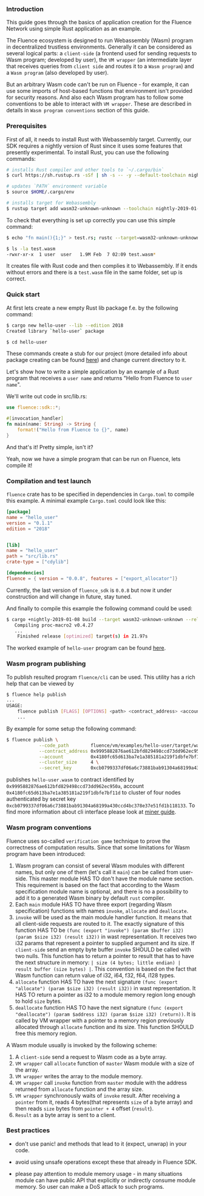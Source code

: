 ### Introduction

This guide goes through the basics of application creation for the Fluence Network using simple Rust application as an example. 

The Fluence ecosystem is designed to run Webassembly (Wasm) program in decentralized trustless environments. Generally it can be considered as several logical parts: a `client-side` (a frontend used for sending requests to Wasm program; developed by user), the `VM wrapper` (an intermediate layer that receives queries from `client side` and routes it to a `Wasm program`) and a `Wasm program` (also developed by user).

But an arbitrary Wasm code can't be run on Fluence - for example, it can use some imports of host-based functions that environment isn't provided for security reasons. And also each Wasm program has to follow some conventions to be able to interact with `VM wrapper`. These are described in details in `Wasm program conventions` section of this guide.

### Prerequisites

First of all, it needs to install Rust with Webassembly target. Currently, our SDK requires a nightly version of Rust since it uses some features that presently experimental. To install Rust, you can use the following commands:

```bash
# installs Rust compiler and other tools to `~/.cargo/bin`
$ curl https://sh.rustup.rs -sSf | sh -s -- -y --default-toolchain nightly-2019-01-08

# updates `PATH` environment variable
$ source $HOME/.cargo/env

# installs target for Webassembly
$ rustup target add wasm32-unknown-unknown --toolchain nightly-2019-01-08
```

To check that everything is set up correctly you can use this simple command:

```bash
$ echo "fn main(){1;}" > test.rs; rustc --target=wasm32-unknown-unknown test.rs

$ ls -la test.wasm
-rwxr-xr-x  1 user  user   1.9M Feb  7 02:09 test.wasm*

```

It creates file with Rust code and then complies it to Webassembly. If it ends without errors and there is a `test.wasm` file in the same folder, set up is correct.

### Quick start

At first lets create a new empty Rust lib package f.e. by the following command:

```bash
$ cargo new hello-user --lib --edition 2018
Created library `hello-user` package

$ cd hello-user
```

These commands create a stub for our project (more detailed info about package creating can be found [here](https://doc.rust-lang.org/cargo/guide/creating-a-new-project.html)) and change current directory to it.

Let's show how to write a simple application by an example of a Rust program that receives a `user name` and returns "Hello from Fluence to `user name`". 

We'll write out code in src/lib.rs:

```Rust
use fluence::sdk::*;

#[invocation_handler]
fn main(name: String) -> String {
    format!("Hello from Fluence to {}", name)
}
```

And that's it! Pretty simple, isn't it?

Yeah, now we have a simple program that can be run on Fluence, lets compile it!

### Compilation and test launch

`fluence` crate has to be specified in dependencies in `Cargo.toml` to compile this example. A minimal example `Cargo.toml` could look like this:

```Toml
[package]
name = "hello_user"
version = "0.1.1"
edition = "2018"


[lib]
name = "hello_user"
path = "src/lib.rs"
crate-type = ["cdylib"]

[dependencies]
fluence = { version = "0.0.8", features = ["export_allocator"]}
```

Currently, the last version of `fluence_sdk` is `0.0.8` but now it under construction and will change in future, stay tuned.

And finally to compile this example the following command could be used:

```bash
$ cargo +nightly-2019-01-08 build --target wasm32-unknown-unknown --release
   Compiling proc-macro2 v0.4.27
   ...
    Finished release [optimized] target(s) in 21.97s
```

The worked example of `hello-user` program can be found [here](https://github.com/fluencelabs/fluence/tree/master/vm/examples/hello-user).

### Wasm program publishing

To publish resulted program `fluence/cli` can be used. This utility has a rich help that can be viewed by
```bash
$ fluence help publish
...
USAGE:
    fluence publish [FLAGS] [OPTIONS] <path> <contract_address> <account>
    ...
```

By example for some setup the following command:

```bash
$ fluence publish \
            --code_path        fluence/vm/examples/hello-user/target/wasm32-unknown-unknown/release/hello-user.wasm \
            --contract_address 0x9995882876ae612bfd829498ccd73dd962ec950a \
            --account          0x4180fc65d613ba7e1a385181a219f1dbfe7bf11d \
            --cluster_size     4 \
            --secret_key       0xcb0799337df06a6c73881bab91304a68199a430ccd4bc378e37e51fd1b118133
```

publishes `hello-user.wasm` to contract identified by `0x9995882876ae612bfd829498ccd73dd962ec950a`, account `0x4180fc65d613ba7e1a385181a219f1dbfe7bf11d` to cluster of four nodes authenticated by secret key `0xcb0799337df06a6c73881bab91304a68199a430ccd4bc378e37e51fd1b118133`. To find more information about cli interface please look at [miner guide](https://github.com/fluencelabs/fluence/blob/master/docs/guides/miner.md).

### Wasm program conventions

Fluence uses so-called `verification game` technique to prove the correctness of computation results. Since that some limitations for Wasm program have been introduced:

1. Wasm program can consist of several Wasm modules with different names, but only one of them (let's call it `main`) can be called from user-side. This master module HAS TO don't have the module name section. This requirement is based on the fact that according to the Wasm specification module name is optional, and there is no a possibility to add it to a generated Wasm binary by default `rust` compiler.
2. Each `main` module HAS TO have three export (regarding Wasm specification) functions with names `invoke`, `allocate` and `deallocate`.
3. `invoke` will be used as the main module handler function. It means that all client-side requests are routed to it. The exactly signature of this function HAS TO be `(func (export "invoke") (param $buffer i32) (param $size i32) (result i32))` in wast representation. It receives two i32 params that represent a pointer to supplied argument and its size. If `client-side` send an empty byte buffer `invoke` SHOULD be called with two nulls. This function has to return a pointer to result that has to have the next structure in memory: `| size (4 bytes; little endian) | result buffer (size bytes) |`. This convention is based on the fact that Wasm function can return value of i32, i64, f32, f64, i128 types.
4. `allocate` function HAS TO have the next signature `(func (export "allocate") (param $size i32) (result i32))` in wast representation. It HAS TO return a pointer as i32 to a module memory region long enough to hold `size` bytes.
5. `deallocate` function HAS TO have the next signature `(func (export "deallocate") (param $address i32) (param $size i32) (return))`. It is called by VM wrapper with a pointer to a memory region previously allocated through `allocate` function and its size. This function SHOULD free this memory region.

A Wasm module usually is invoked by the following scheme:
1. A `client-side` send a request to Wasm code as a byte array.
2. `VM wrapper` call `allocate` function of `master` Wasm module with a size of the array.
3. `VM wrapper` writes the array to the module memory.
4. `VM wrapper` call `invoke` function from `master` module with the address returned from `allocate` function and the array size.
5. `VM wrapper` synchronously waits of `invoke` result. After receiving a `pointer` from it, reads 4 bytes(that represents `size` of a byte array) and then reads `size` bytes from `pointer + 4` offset (`result`).
6. `Result` as a byte array is sent to a client.

### Best practices

- don't use panic! and methods that lead to it (expect, unwrap) in your code.
 
- avoid using unsafe operations except these that already in Fluence SDK.

- please pay attention to module memory usage - in many situations module can have public API that explicitly or indirectly consume module memory. So user can make a DoS attack to such programs.
